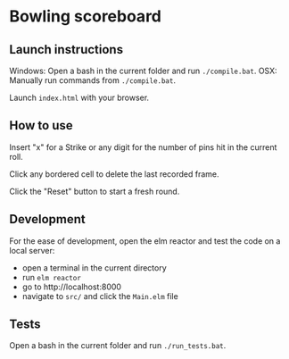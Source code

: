 # Bowling scoreboard

## Launch instructions

Windows: Open a bash in the current folder and run `./compile.bat`.
OSX: Manually run commands from `./compile.bat`.

Launch `index.html` with your browser.

## How to use

Insert "x" for a Strike or any digit for the number of pins hit in the current roll.

Click any bordered cell to delete the last recorded frame.

Click the "Reset" button to start a fresh round.

## Development

For the ease of development, open the elm reactor and test the code on a local server:
* open a terminal in the current directory
* run `elm reactor`
* go to http://localhost:8000 
* navigate to `src/` and click the `Main.elm` file

## Tests

Open a bash in the current folder and run `./run_tests.bat`.